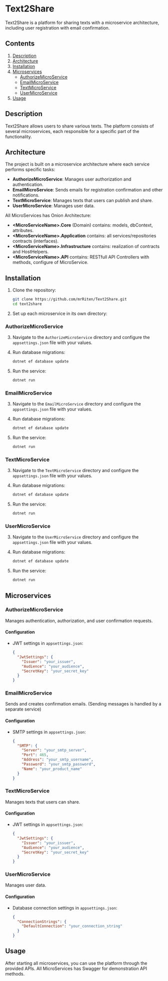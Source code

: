# Text2Share

Text2Share is a platform for sharing texts with a microservice architecture, including user registration with email confirmation.

## Contents

1. [Description](#description)
2. [Architecture](#architecture)
3. [Installation](#installation)
4. [Microservices](#microservices)
    - [AuthorizeMicroService](#authormicroservice)
    - [EmailMicroService](#emailmicroservice)
    - [TextMicroService](#textmicroservice)
    - [UserMicroService](#usermicroservice)
5. [Usage](#usage)

## Description

Text2Share allows users to share various texts. The platform consists of several microservices, each responsible for a specific part of the functionality.

## Architecture

The project is built on a microservice architecture where each service performs specific tasks:
- **AuthorizeMicroService**: Manages user authorization and authentication.
- **EmailMicroService**: Sends emails for registration confirmation and other notifications.
- **TextMicroService**: Manages texts that users can publish and share.
- **UserMicroService**: Manages user data.

All MicroServices has Onion Architecture:
- **\<MicroServiceName>.Core** (Domain) contains: models, dbContext, attributes.
- **\<MicroServiceName>.Application** contains: all services/repositories contracts (interfaces).
- **\<MicroServiceName>.Infrastructure** contains: realization of contracts and HostHelpers.
- **\<MicroServiceName>.API** contains: RESTfull API Controllers with methods, configure of MicroService. 

## Installation

1. Clone the repository:
    ```sh
    git clone https://github.com/mrRiten/Text2Share.git
    cd text2share
    ```

2. Set up each microservice in its own directory:

### AuthorizeMicroService

3. Navigate to the `AuthorizeMicroService` directory and configure the `appsettings.json` file with your values.

4. Run database migrations:
    ```sh
    dotnet ef database update
    ```

5. Run the service:
    ```sh
    dotnet run
    ```

### EmailMicroService

3. Navigate to the `EmailMicroService` directory and configure the `appsettings.json` file with your values.

4. Run database migrations:
    ```sh
    dotnet ef database update
    ```

5. Run the service:
    ```sh
    dotnet run
    ```

### TextMicroService

3. Navigate to the `TextMicroService` directory and configure the `appsettings.json` file with your values.

4. Run database migrations:
    ```sh
    dotnet ef database update
    ```

5. Run the service:
    ```sh
    dotnet run
    ```

### UserMicroService

3. Navigate to the `UserMicroService` directory and configure the `appsettings.json` file with your values.

4. Run database migrations:
    ```sh
    dotnet ef database update
    ```

5. Run the service:
    ```sh
    dotnet run
    ```

## Microservices

### AuthorizeMicroService

Manages authentication, authorization, and user confirmation requests.

#### Configuration

- JWT settings in `appsettings.json`:
    ```json
    {
      "JwtSettings": {
        "Issuer": "your_issuer",
        "Audience": "your_audience",
        "SecretKey": "your_secret_key"
      }
    }
    ```

### EmailMicroService

Sends and creates confirmation emails.
(Sending messages is handled by a separate service)

#### Configuration

- SMTP settings in `appsettings.json`:
    ```json
    {
      "SMTP": {
        "Server": "your_smtp_server",
        "Port": 465,
        "Address": "your_smtp_username",
        "Password": "your_smtp_password",
        "Name": "your_product_name"
      }
    }
    ```

### TextMicroService

Manages texts that users can share.

#### Configuration

- JWT settings in `appsettings.json`:
    ```json
    {
      "JwtSettings": {
        "Issuer": "your_issuer",
        "Audience": "your_audience",
        "SecretKey": "your_secret_key"
      }
    }
    ```

### UserMicroService

Manages user data.

#### Configuration

- Database connection settings in `appsettings.json`:
    ```json
    {
      "ConnectionStrings": {
        "DefaultConnection": "your_connection_string"
      }
    }
    ```

## Usage

After starting all microservices, you can use the platform through the provided APIs.
All MicroServices has Swagger for demonstration API methods.
